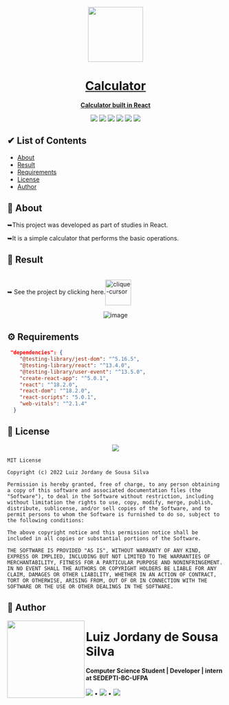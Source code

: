 
<div align="center">

  <a href="https://ojordany.github.io/gallery/"><img src="https://icons.iconarchive.com/icons/iynque/ios7-style/128/Calculator-icon.png" width="128px">

  <h1>Calculator</h1>
  
  <strong>Calculator built in React</strong>
  
  <a href="https://github.com/oJordany/gallery/"><img src="https://img.shields.io/github/license/ojordany/calculator?style=social"></a>
  <a href="https://github.com/oJordany/gallery/"><img src="https://img.shields.io/github/stars/ojordany/calculator?style=social"/></a>
  <a href="https://github.com/oJordany/gallery/"><img src="https://img.shields.io/github/forks/ojordany/calculator?style=social"/></a>
  <a href="https://github.com/oJordany/gallery/"><img src="https://img.shields.io/github/issues/ojordany/calculator?style=social"/></a>
  <a href="https://github.com/oJordany/gallery/"><img src="https://img.shields.io/github/repo-size/ojordany/calculator?style=social"/></a>
  <a href="https://github.com/oJordany/gallery/"><img src="https://img.shields.io/github/commit-activity/w/ojordany/calculator?style=social"/></a>
</div>

<h2></h2>
<h2>&#x2714 List of Contents</h2>
<ul type="pointer">
  <li><a href="#about">About</a></li>
  <li><a href="#result">Result</a></li>
  <li><a href="#requirements">Requirements</a></li>
  <li><a href="#license">License</a></li>
  <li><a href="#authors">Author</a></li>
</ul>

<h2></h2>
<h2><a name="about">&#x1F4D6 About</a></h2>
<p>➥This project was developed as part of studies in React.</p>
<p>➥It is a simple calculator that performs the basic operations.</p>

<h2></h2>
<h2><a name="result">&#x1F50E Result</a></h2>
<span><br/>➥ See the project by clicking here.<a href="https://ojordany.github.io/calculator/" alt='next'><img align="center"src="https://cdn.discordapp.com/attachments/897609680073941012/963207775045971988/pngwing-edit.png" alt="clique-cursor" width="60px"></a></span>

<div align="center">

![image](https://user-images.githubusercontent.com/84668196/220929997-75ea639c-70e3-4a3c-809d-04d5164786e6.png)

</div>

<h2></h2>
<h2><a name="requirements">&#x2699 Requirements</a></h2>

~~~json
 "dependencies": {
    "@testing-library/jest-dom": "^5.16.5",
    "@testing-library/react": "^13.4.0",
    "@testing-library/user-event": "^13.5.0",
    "create-react-app": "^5.0.1",
    "react": "^18.2.0",
    "react-dom": "^18.2.0",
    "react-scripts": "5.0.1",
    "web-vitals": "^2.1.4"
  }
~~~

<h2></h2>
<h2><a name="license">&#x1F4DC License</a></h2>

<div align="center"><a href="https://github.com/oJordany/calculator/"><img src="https://img.shields.io/github/license/ojordany/gallery?style=social"></a></div>

~~~
MIT License

Copyright (c) 2022 Luiz Jordany de Sousa Silva

Permission is hereby granted, free of charge, to any person obtaining a copy of this software and associated documentation files (the "Software"), to deal in the Software without restriction, including without limitation the rights to use, copy, modify, merge, publish, distribute, sublicense, and/or sell copies of the Software, and to permit persons to whom the Software is furnished to do so, subject to the following conditions:

The above copyright notice and this permission notice shall be included in all copies or substantial portions of the Software.

THE SOFTWARE IS PROVIDED "AS IS", WITHOUT WARRANTY OF ANY KIND, EXPRESS OR IMPLIED, INCLUDING BUT NOT LIMITED TO THE WARRANTIES OF MERCHANTABILITY, FITNESS FOR A PARTICULAR PURPOSE AND NONINFRINGEMENT. IN NO EVENT SHALL THE AUTHORS OR COPYRIGHT HOLDERS BE LIABLE FOR ANY CLAIM, DAMAGES OR OTHER LIABILITY, WHETHER IN AN ACTION OF CONTRACT, TORT OR OTHERWISE, ARISING FROM, OUT OF OR IN CONNECTION WITH THE SOFTWARE OR THE USE OR OTHER DEALINGS IN THE SOFTWARE.
~~~

<h2></h2>
<h2><a name="authors">&#x1F465 Author</a></h2>
<!-- Jordany's Profile-->
<a href="https://github.com/oJordany/estanteVirtual"><img src="https://user-images.githubusercontent.com/84668196/178501845-e4b3b3a0-02e4-46ff-8447-ddf8e0a962e7.png" width="180px" height="180px" align="left"></a> 
<h1>Luiz Jordany de Sousa Silva</h1>
<strong>Computer Science Student | Developer | intern at SEDEPTI-BC-UFPA</strong>
<br/><br/>
<a href="https://instagram.com/ojordany/" target="_blank"><img src="https://img.shields.io/badge/-Instagram-%23E4405F?style=for-the-badge&logo=instagram&logoColor=white" target="_blank"></a>
•
<a href = "mailto:jordanyluiz@gmail.com"><img src="https://img.shields.io/badge/-Gmail-%23333?style=for-the-badge&logo=gmail&logoColor=white" target="_blank"></a>
•
<a href="https://www.linkedin.com/in/luiz-silva-759a491b9" target="_blank"><img src="https://img.shields.io/badge/-LinkedIn-%230077B5?style=for-the-badge&logo=linkedin&logoColor=white" target="_blank"></a>
  
<br/><br/><br/>
